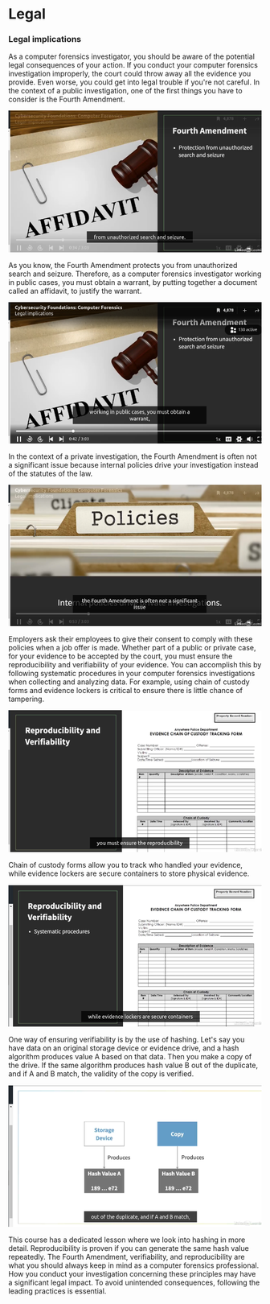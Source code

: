 # Legal

### **Legal implications**

As a computer forensics investigator, you should be aware of the potential legal consequences of your action. If you conduct your computer forensics investigation improperly, the court could throw away all the evidence you provide. Even worse, you could get into legal trouble if you're not careful. In the context of a public investigation, one of the first things you have to consider is the Fourth Amendment. 

![alt text](../../../images/computer_forensic/image-23.png)

As you know, the Fourth Amendment protects you from unauthorized search and seizure. Therefore, as a computer forensics investigator working in public cases, you must obtain a warrant, by putting together a document called an affidavit, to justify the warrant.

![alt text](../../../images/computer_forensic/image-24.png)

In the context of a private investigation, the Fourth Amendment is often not a significant issue because internal policies drive your investigation instead of the statutes of the law.

![alt text](../../../images/computer_forensic/image-25.png)

Employers ask their employees to give their consent to comply with these policies when a job offer is made. Whether part of a public or private case, for your evidence to be accepted by the court, you must ensure the reproducibility and verifiability of your evidence. You can accomplish this by following systematic procedures in your computer forensics investigations when collecting and analyzing data. For example, using chain of custody forms and evidence lockers is critical to ensure there is little chance of tampering. 

![alt text](../../../images/computer_forensic/image-26.png)

Chain of custody forms allow you to track who handled your evidence, while evidence lockers are secure containers to store physical evidence. 

![alt text](../../../images/computer_forensic/image-27.png)

One way of ensuring verifiability is by the use of hashing. Let's say you have data on an original storage device or evidence drive, and a hash algorithm produces value A based on that data. Then you make a copy of the drive. If the same algorithm produces hash value B out of the duplicate, and if A and B match, the validity of the copy is verified. 

![alt text](../../../images/computer_forensic/image-28.png)

This course has a dedicated lesson where we look into hashing in more detail. Reproducibility is proven if you can generate the same hash value repeatedly. The Fourth Amendment, verifiability, and reproducibility are what you should always keep in mind as a computer forensics professional. How you conduct your investigation concerning these principles may have a significant legal impact. To avoid unintended consequences, following the leading practices is essential.